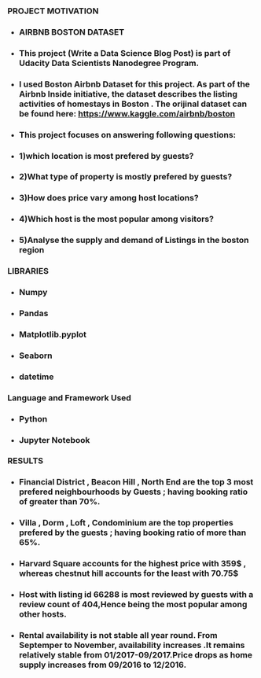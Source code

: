 ### PROJECT MOTIVATION
* ### AIRBNB BOSTON DATASET
* ### This project (Write a Data Science Blog Post) is part of Udacity Data Scientists Nanodegree Program.
* ### I used Boston Airbnb Dataset for this project. As part of the Airbnb Inside initiative, the dataset describes the listing activities of homestays in Boston . The orijinal    dataset can be found here: https://www.kaggle.com/airbnb/boston
* ### This project focuses on answering following questions:
* ### 1)which location is most prefered by guests?
* ### 2)What type of property is mostly prefered by guests?
* ### 3)How does price vary among host locations?
* ### 4)Which host is the most popular among visitors?
* ### 5)Analyse the supply and demand of Listings in the boston region
### LIBRARIES
* ### Numpy
* ### Pandas
* ### Matplotlib.pyplot
* ### Seaborn
* ### datetime
### Language and Framework Used
* ### Python
* ### Jupyter Notebook
### RESULTS
* ### Financial District , Beacon Hill , North End are the top 3 most prefered neighbourhoods by Guests ; having booking ratio of greater than 70%.
* ### Villa , Dorm , Loft , Condominium are the top properties prefered by the guests ; having booking ratio of more than 65%.
* ### Harvard Square accounts for the highest price with 359$ , whereas chestnut hill accounts for the least with 70.75$
* ### Host with listing id 66288 is most reviewed by guests with a review count of 404,Hence being the most popular among other hosts.
* ###  Rental availability is not stable all year round. From Septemper to November, availability increases .It remains relatively stable from 01/2017-09/2017.Price drops as home supply increases from 09/2016 to 12/2016.






